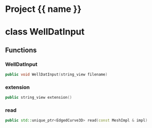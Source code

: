 <script setup>
import {useRoute} from 'vitepress'
const {path} = useRoute()
const tokens = path.split('/')
const words = tokens[2].split('-');
for (let i = 0; i < words.length; i++) {
    words[i] = words[i].charAt(0).toUpperCase() + words[i].slice(1);
    words[i] = words[i].replace('geode', 'Geode')
}
const name = words.join('-');
</script>
# Project {{ name }}

# class WellDatInput


## Functions

### WellDatInput

```cpp
public void WellDatInput(string_view filename)
```


### extension

```cpp
public string_view extension()
```


### read

```cpp
public std::unique_ptr<EdgedCurve3D> read(const MeshImpl & impl)
```




